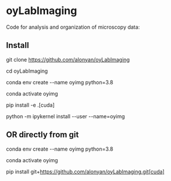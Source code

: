 # oyLabImaging
Code for analysis and organization of microscopy data:


## Install

git clone https://github.com/alonyan/oyLabImaging

cd oyLabImaging

conda env create --name oyimg python=3.8

conda activate oyimg

pip install -e .[cuda]

python -m ipykernel install --user --name=oyimg




## OR directly from git


conda env create --name oyimg python=3.8

conda activate oyimg

pip install git+https://github.com/alonyan/oyLabImaging.git[cuda]
